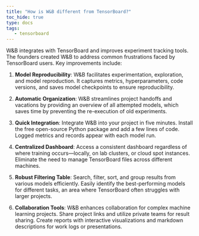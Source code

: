```yaml
---
title: "How is W&B different from TensorBoard?"
toc_hide: true
type: docs
tags:
   - tensorboard
---
```


W&B integrates with TensorBoard and improves experiment tracking tools. The founders created W&B to address common frustrations faced by TensorBoard users. Key improvements include:

1. **Model Reproducibility**: W&B facilitates experimentation, exploration, and model reproduction. It captures metrics, hyperparameters, code versions, and saves model checkpoints to ensure reproducibility.

2. **Automatic Organization**: W&B streamlines project handoffs and vacations by providing an overview of all attempted models, which saves time by preventing the re-execution of old experiments.

3. **Quick Integration**: Integrate W&B into your project in five minutes. Install the free open-source Python package and add a few lines of code. Logged metrics and records appear with each model run.

4. **Centralized Dashboard**: Access a consistent dashboard regardless of where training occurs—locally, on lab clusters, or cloud spot instances. Eliminate the need to manage TensorBoard files across different machines.

5. **Robust Filtering Table**: Search, filter, sort, and group results from various models efficiently. Easily identify the best-performing models for different tasks, an area where TensorBoard often struggles with larger projects.

6. **Collaboration Tools**: W&B enhances collaboration for complex machine learning projects. Share project links and utilize private teams for result sharing. Create reports with interactive visualizations and markdown descriptions for work logs or presentations.
